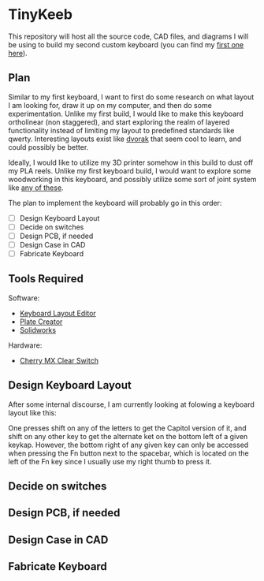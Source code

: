 # TinyKeeb
This repository will host all the source code, CAD files, and diagrams I will be using to build my second custom keyboard (you can find my [first one here](https://github.com/nafajardo/PhantomTKL)).

## Plan
Similar to my first keyboard, I want to first do some research on what layout I am looking for, draw it up on my computer, and then do some experimentation. Unlike my first build, I would like to make this keyboard ortholinear (non staggered), and start exploring the realm of layered functionality instead of limiting my layout to predefined standards like qwerty. Interesting layouts exist like [dvorak](https://www.dvorak-keyboard.com/) that seem cool to learn, and could possibly be better. 

Ideally, I would like to utilize my 3D printer somehow in this build to dust off my PLA reels. Unlike my first keyboard build, I would want to explore some woodworking in this keyboard, and possibly utilize some sort of joint system like [any of these](http://metosexpo.free.fr/extra/wood_ebooks/others/The%20Joint%20Book.pdf).

The plan to implement the keyboard will probably go in this order:
- [ ] Design Keyboard Layout
- [ ] Decide on switches
- [ ] Design PCB, if needed
- [ ] Design Case in CAD
- [ ] Fabricate Keyboard

## Tools Required
Software:
* [Keyboard Layout Editor](http://www.keyboard-layout-editor.com/)
* [Plate Creator](http://builder.swillkb.com/)
* [Solidworks](https://www.solidworks.com/)

Hardware:
* [Cherry MX Clear Switch](https://deskthority.net/wiki/Cherry_MX_Clear)

## Design Keyboard Layout
After some internal discourse, I am currently looking at folowing a keyboard layout like this:



One presses shift on any of the letters to get the Capitol version of it, and shift on any other key to get the alternate ket on the bottom left of a given keykap. However, the bottom right of any given key can only be accessed when pressing the Fn button next to the spacebar, which is located on the left of the Fn key since I usually use my right thumb to press it. 
## Decide on switches
## Design PCB, if needed
## Design Case in CAD
## Fabricate Keyboard
